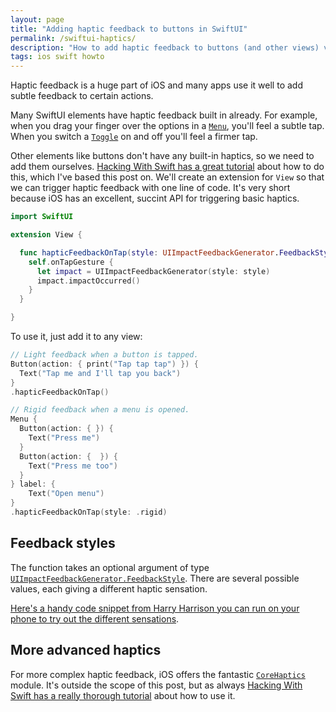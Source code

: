 ```yaml
---
layout: page
title: "Adding haptic feedback to buttons in SwiftUI"
permalink: /swiftui-haptics/
description: "How to add haptic feedback to buttons (and other views) very simply."
tags: ios swift howto
---
```


Haptic feedback is a huge part of iOS and many apps use it well to add subtle feedback to certain actions. 

Many SwiftUI elements have haptic feedback built in already. For example, when you drag your finger over the options in a [`Menu`](https://developer.apple.com/documentation/swiftui/menu), you'll feel a subtle tap. When you switch a [`Toggle`](https://developer.apple.com/documentation/swiftui/toggle) on and off you'll feel a firmer tap.

Other elements like buttons don't have any built-in haptics, so we need to add them ourselves. [Hacking With Swift has a great tutorial](https://www.hackingwithswift.com/books/ios-swiftui/making-vibrations-with-uinotificationfeedbackgenerator-and-core-haptics) about how to do this, which I've based this post on. We'll create an extension for `View` so that we can trigger haptic feedback with one line of code. It's very short because iOS has an excellent, succint API for triggering basic haptics.


```swift
import SwiftUI

extension View {

  func hapticFeedbackOnTap(style: UIImpactFeedbackGenerator.FeedbackStyle = .light) -> some View {
    self.onTapGesture {
      let impact = UIImpactFeedbackGenerator(style: style)
      impact.impactOccurred()
    }
  }

}
```

To use it, just add it to any view:

```swift
// Light feedback when a button is tapped.
Button(action: { print("Tap tap tap") }) {
  Text("Tap me and I'll tap you back")
}
.hapticFeedbackOnTap()

// Rigid feedback when a menu is opened.
Menu {
  Button(action: { }) {
    Text("Press me")
  }
  Button(action: {  }) {
    Text("Press me too")
  }
} label: {
    Text("Open menu")
}
.hapticFeedbackOnTap(style: .rigid)
```

## Feedback styles

The function takes an optional argument of type [`UIImpactFeedbackGenerator.FeedbackStyle`](https://developer.apple.com/documentation/uikit/uiimpactfeedbackgenerator/feedbackstyle). There are several possible values, each giving a different haptic sensation.

[Here's a handy code snippet from Harry Harrison you can run on your phone to try out the different sensations](https://gist.github.com/Harry-Harrison/e4217a6d8c4cfbee1aa5128c4491a149).

## More advanced haptics

For more complex haptic feedback, iOS offers the fantastic [`CoreHaptics`](https://developer.apple.com/documentation/corehaptics) module. It's outside the scope of this post, but as always [Hacking With Swift has a really thorough tutorial](https://www.hackingwithswift.com/example-code/core-haptics/how-to-play-custom-vibrations-using-core-haptics) about how to use it.


